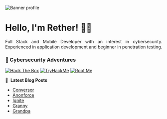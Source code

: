 ![Banner profile](./banner-profile.webp)

# Hello, I'm Rether! 👨‍💻

<p align="justify">
Full Stack and Mobile Developer with an interest in cybersecurity. Experienced in application development and beginner in penetration testing.
</p>

### 🔐 Cybersecurity Adventures

[![Hack The Box](https://img.shields.io/badge/Hack%20The%20Box-111927?logo=Hack%20The%20Box&logoColor=9FEF00)](https://app.hackthebox.com/users/585215)
[![TryHackMe](https://img.shields.io/badge/TryHackMe-212C42?logo=TryHackMe&logoColor=88CCEE)](https://tryhackme.com/r/p/Rether)
[![Root Me](https://img.shields.io/badge/RootMe-212C42?logo=RootMe&logoColor=F15A24)](https://www.root-me.org/rether)

📕 &nbsp;**Latest Blog Posts**

<!-- BLOG-POST-LIST:START -->
- [Conversor](https://retherszu.github.io/ctf/hack-the-box/machines/conversor.html)
- [Anonforce](https://retherszu.github.io/ctf/tryhackme/anonforce.html)
- [Ignite](https://retherszu.github.io/ctf/tryhackme/ignite.html)
- [Granny](https://retherszu.github.io/ctf/hack-the-box/machines/granny.html)
- [Grandpa](https://retherszu.github.io/ctf/hack-the-box/machines/grandpa.html)
<!-- BLOG-POST-LIST:END -->
